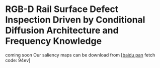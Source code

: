 # RGB-D Rail Surface Defect Inspection Driven by Conditional Diffusion Architecture and Frequency Knowledge

coming soon
Our saliency maps can be download from [[baidu pan](https://pan.baidu.com/s/1MYiDo6w20k099yS3em86kQ) fetch code: 94ev]
